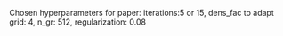 Chosen hyperparameters for paper: iterations:5 or 15, dens_fac to adapt grid: 4, n_gr: 512, regularization: 0.08
